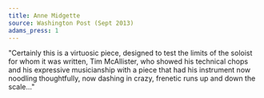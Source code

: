 ```yaml
---
title: Anne Midgette
source: Washington Post (Sept 2013)
adams_press: 1
---
```

"Certainly this is a virtuosic piece, designed to test the limits of the soloist for whom it was written, Tim McAllister, who showed his technical chops and his expressive musicianship with a piece that had his instrument now noodling thoughtfully, now dashing in crazy, frenetic runs up and down the scale..."